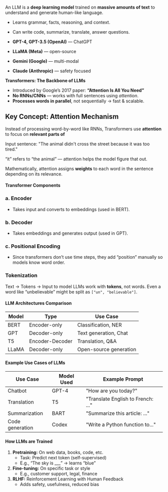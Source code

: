An LLM is a **deep learning model** trained on **massive amounts of text** to understand and generate human-like language.

- Learns grammar, facts, reasoning, and context.
- Can write code, summarize, translate, answer questions.

- **GPT-4, GPT-3.5 (OpenAI)** — ChatGPT
- **LLaMA (Meta)** — open-source
- **Gemini (Google)** — multi-modal
- **Claude (Anthropic)** — safety focused

**Transformers: The Backbone of LLMs**
- Introduced by Google’s 2017 paper: **“Attention Is All You Need”**
- **No RNNs/CNNs** — works with full sentences using _attention_.
- **Processes words in parallel**, not sequentially → fast & scalable.

## Key Concept: **Attention Mechanism**

Instead of processing word-by-word like RNNs, Transformers use **attention** to focus on **relevant parts of**

Input sentence:
"The animal didn't cross the street because it was too tired."

“it” refers to “the animal” — attention helps the model figure that out.

Mathematically, attention assigns **weights** to each word in the sentence depending on its relevance.

#### Transformer Components
###  a. **Encoder**
- Takes input and converts to embeddings (used in BERT).
###  b. **Decoder**
- Takes embeddings and generates output (used in GPT).
### c. **Positional Encoding**
- Since transformers don’t use time steps, they add “position” manually so models know word order.

### Tokenization
Text → Tokens → Input to model
LLMs work with **tokens**, not words. Even a word like “unbelievable” might be split as `["un", "believable"]`.

#### **LLM Architectures Comparison**
| Model | Type            | Use Case               |
| ----- | --------------- | ---------------------- |
| BERT  | Encoder-only    | Classification, NER    |
| GPT   | Decoder-only    | Text generation, Chat  |
| T5    | Encoder-Decoder | Translation, Q&A       |
| LLaMA | Decoder-only    | Open-source generation |

#### **Example Use Cases of LLMs**
| Use Case        | Model Used | Example Prompt                     |
| --------------- | ---------- | ---------------------------------- |
| Chatbot         | GPT-4      | "How are you today?"               |
| Translation     | T5         | "Translate English to French: ..." |
| Summarization   | BART       | "Summarize this article: ..."      |
| Code generation | Codex      | "Write a Python function to..."    |
#### **How LLMs are Trained**
1. **Pretraining:** On web data, books, code, etc.
    - Task: Predict next token (self-supervised)
    - E.g., “The sky is ___” → learns “blue”
2. **Fine-tuning:** On specific task or style
    - E.g., customer support, legal, finance
3. **RLHF:** Reinforcement Learning with Human Feedback
    - Adds safety, usefulness, reduced bias